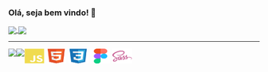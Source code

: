 ### Olá, seja bem vindo! 👋

<div style="display: inline_block">
  <a href="https://github.com/FilipeHibrael/github-readme-stats">
    <img height=200 align="center" src="https://github-readme-stats.vercel.app/api?username=FilipeHibrael&show_icons=true&theme=react" />
  </a>
  <a href="https://github.com/FilipeHibrael/convoychat">
    <img height=200 align="center" src="https://github-readme-stats.vercel.app/api/top-langs?username=FilipeHibrael&layout=compact&langs_count=8&theme=react" />
  </a>
</div>

---

<div style="display: inline_block">
   <a href="filipehibrael27@gmail.com"><img align="left" src="https://img.shields.io/badge/Gmail-D14836?style=for-the-badge&logo=gmail&logoColor=white" target="_blank"></a>
  <a href="https://wa.me/5583988216495"><img align="left" src="https://img.shields.io/badge/WhatsApp-25D366?style=for-the-badge&logo=whatsapp&logoColor=white" target="_blank"></a>
  <img align="top" alt="Icon-Js" height="30" width="40" src="https://raw.githubusercontent.com/devicons/devicon/master/icons/javascript/javascript-plain.svg">
  <img align="top" alt="Icon-HTML" height="30" width="40" src="https://raw.githubusercontent.com/devicons/devicon/master/icons/html5/html5-original.svg">
  <img align="top" alt="Icon-CSS" height="30" width="40" src="https://raw.githubusercontent.com/devicons/devicon/master/icons/css3/css3-original.svg">
  <img align="top" alt="Icon-Figma" height="30" width="40" src="https://raw.githubusercontent.com/devicons/devicon/master/icons/figma/figma-original.svg">
  <img align="top" alt="Icon-SASS" height="30" width="40" src="https://raw.githubusercontent.com/devicons/devicon/master/icons/sass/sass-original.svg">
</div>

<!--
**FilipeHibrael/FilipeHibrael** is a ✨ _special_ ✨ repository because its `README.md` (this file) appears on your GitHub profile.

Here are some ideas to get you started:

- 🔭 I’m currently working on ...
- 🌱 I’m currently learning ...
- 👯 I’m looking to collaborate on ...
- 🤔 I’m looking for help with ...
- 💬 Ask me about ...
- 📫 How to reach me: ...
- 😄 Pronouns: ...
- ⚡ Fun fact: ...
-->
